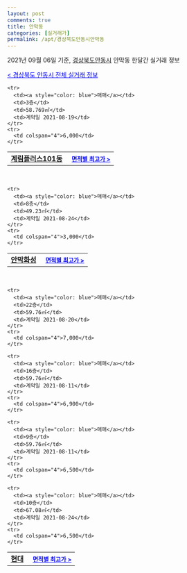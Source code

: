 ```yaml
---
layout: post
comments: true
title: 안막동
categories: [실거래가]
permalink: /apt/경상북도안동시안막동
---
```


2021년 09월 06일 기준, <a href="/apt/경상북도안동시">경상북도안동시</a> 안막동 한달간 실거래 정보

<a style="color: blue;" href="/apt/경상북도안동시">< 경상북도 안동시 전체 실거래 정보</a>
<!---- start ---->
<table>
  <tr>
    <td colspan="4" style="font-weight: bold;"><a href="/apt/경상북도안동시안막동계림플러스101동">계림플러스101동</a> &nbsp;&nbsp;&nbsp; <a style="color: blue; font-size: smaller;" href="/apt/경상북도안동시안막동계림플러스101동">면적별 최고가 ></a></td>
  </tr>
    
    <tr>
      <td><a style="color: blue">매매</a></td>
      <td>3층</td>
      <td>58.769㎡</td>
      <td>계약일 2021-08-19</td>
    </tr>
    <tr>
      <td colspan="4">6,000</td>
    </tr>
      
</table>
<br>
<table>
  <tr>
    <td colspan="4" style="font-weight: bold;"><a href="/apt/경상북도안동시안막동안막화성">안막화성</a> &nbsp;&nbsp;&nbsp; <a style="color: blue; font-size: smaller;" href="/apt/경상북도안동시안막동안막화성">면적별 최고가 ></a></td>
  </tr>
    
    <tr>
      <td><a style="color: blue">매매</a></td>
      <td>8층</td>
      <td>49.23㎡</td>
      <td>계약일 2021-08-24</td>
    </tr>
    <tr>
      <td colspan="4">3,000</td>
    </tr>
      
</table>
<br>
<table>
  <tr>
    <td colspan="4" style="font-weight: bold;"><a href="/apt/경상북도안동시안막동현대">현대</a> &nbsp;&nbsp;&nbsp; <a style="color: blue; font-size: smaller;" href="/apt/경상북도안동시안막동현대">면적별 최고가 ></a></td>
  </tr>
    
    <tr>
      <td><a style="color: blue">매매</a></td>
      <td>22층</td>
      <td>59.76㎡</td>
      <td>계약일 2021-08-20</td>
    </tr>
    <tr>
      <td colspan="4">7,000</td>
    </tr>
      
    <tr>
      <td><a style="color: blue">매매</a></td>
      <td>16층</td>
      <td>59.76㎡</td>
      <td>계약일 2021-08-11</td>
    </tr>
    <tr>
      <td colspan="4">6,900</td>
    </tr>
      
    <tr>
      <td><a style="color: blue">매매</a></td>
      <td>9층</td>
      <td>59.76㎡</td>
      <td>계약일 2021-08-11</td>
    </tr>
    <tr>
      <td colspan="4">6,500</td>
    </tr>
      
    <tr>
      <td><a style="color: blue">매매</a></td>
      <td>10층</td>
      <td>67.08㎡</td>
      <td>계약일 2021-08-24</td>
    </tr>
    <tr>
      <td colspan="4">6,500</td>
    </tr>
      
</table>
<!---- end ---->
    
